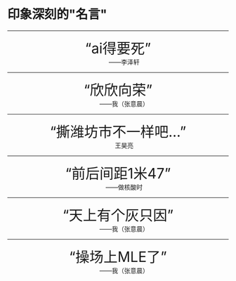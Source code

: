# 印象深刻的"名言"

---

<center><font size="6">“ai得要死”</font></center>

<center>&emsp;&emsp;——李泽轩</center>

---

<center><font size="6">“欣欣向荣”</font></center>

<center>&emsp;&emsp;——我（张意晨）</center>

---

<center><font size="6">“撕潍坊市不一样吧...”</font></center>

<center>&emsp;&emsp;王昊亮</center>

---

<center><font size="6">“前后间距1米47”</font></center>

<center>&emsp;&emsp;——做核酸时</center>

---

<center><font size="6">“天上有个灰只因”</font></center>

<center>&emsp;&emsp;——我（张意晨）</center>

---

<center><font size="6">“操场上MLE了”</font></center>

<center>&emsp;&emsp;——我（张意晨）</center>

